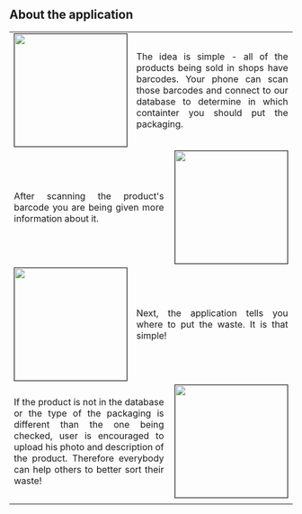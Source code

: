 <div>
  <h2>About the application</h2>
  <table style="width:100%" cellspacing="0" cellpadding="0">
  <tr>
    <td><img src="/assets/1.png" width="200px" border="1px"></td>
    <td colspan="2"><p align=" justify">The idea is simple - all of the products being sold in shops have barcodes. Your phone can scan those barcodes and connect to our database to determine in which containter you should put the packaging.</p></td> 
  </tr>
  <tr>
    <td colspan="2"><p align=" justify">After scanning the product's barcode you are being given more information about it. </p></td>
    <td><img src="/assets/2.png" width="200px" border="1px" align="right"></td>
  </tr>
  <tr>
    <td><img src="/assets/3.png" width="200px" border="1px"></td>
    <td colspan="2"><p align=" justify">Next, the application tells you where to put the waste. It is that simple!</p></td>
  </tr>
  <tr>
    <td colspan="2"><p align=" justify">If the product is not in the database or the type of the packaging is different than the one being checked, user is encouraged to upload his photo and description of the product. Therefore everybody can help others to better sort their waste!</p></td>
    <td><img src="/assets/4.png" width="200px" border="1px" align="right"></td>
  </tr>
  <tr>
    <td style="width:33%"></td>
    <td style="width:33%"></td>
    <td style="width:33%"></td>
  </tr>
</table>
</div>
